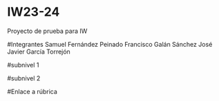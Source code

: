# IW23-24
Proyecto de prueba para IW

#Integrantes
Samuel Fernández Peinado
Francisco Galán Sánchez
José Javier García Torrejón

#subnivel 1

#subnivel 2

#Enlace a rúbrica
